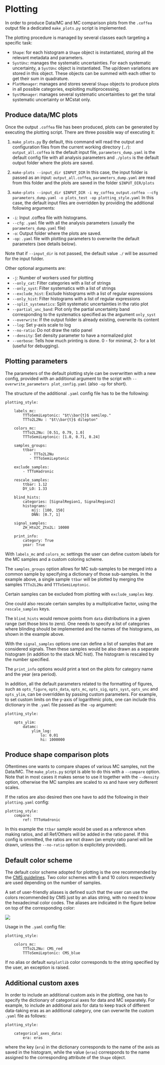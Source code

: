 # Plotting

In order to produce Data/MC and MC comparison plots from the `.coffea` output file a dedicated `make_plots.py` script is implemented.

The plotting procedure is managed by several classes each targeting a specific task:

- `Shape`: for each histogram a `Shape` object is instantiated, storing all the relevant metadata and parameters.
- `SystUnc`: manages the systematic uncertainties. For each systematic uncertainty, a `SystUnc` object is instantiated. The up/down variations are stored in this object. These objects can be summed with each other to get their sum in quadrature.
- `PlotManager`: manages and stores several `Shape` objects to produce plots in all possible categories, exploiting multiprocessing.
- `SystManager`: manages several systematic uncertainties to get the total systematic uncertainty or MCstat only.

## Produce data/MC plots

Once the output `.coffea` file has been produced, plots can be generated by executing the plotting script. There are three possible way of executing it:
1. `make_plots.py`
By default, this command will read the output and configuration files from the current working directory (`./`): `output_all.coffea` is the default input file, `parameters_dump.yaml` is the default config file with all analysis parameters and `./plots` is the default output folder where the plots are saved.

2. `make-plots --input_dir $INPUT_DIR`
In this case, the input folder is passed as an input: `output_all.coffea`, `parameters_dump.yaml` are read from this folder and the plots are saved in the folder `$INPUT_DIR/plots`

3. `make-plots --input_dir $INPUT_DIR -i my_coffea_output.coffea --cfg parameters_dump.yaml -o plots_test -op plotting_style.yaml`
In this case, the default input files are overridden by providing the additional following arguments:

- `-i`: Input .coffea file with histograms.
- `--cfg`: `.yaml` file with all the analysis parameters (usually the `parameters_dump.yaml` file)
- `-o`: Output folder where the plots are saved.
- `-op`: `.yaml` file with plotting parameters to overwrite the default parameters (see details below).

Note that if `--input_dir` is not passed, the default value `./` will be assumed for the input folder.

Other optional arguments are:

- `-j`: Number of workers used for plotting
- `--only_cat`: Filter categories with a list of strings
- `--only_syst`: Filter systematics with a list of strings
- `--exclude_hist`: Exclude histograms with a list of regular expressions
- `--only_hist`: Filter histograms with a list of regular expressions
- `--split_systematics`: Split systematic uncertainties in the ratio plot
- `--partial_unc_band`: Plot only the partial uncertainty band corresponding to the systematics specified as the argument `only_syst`
- `--overwrite`: If the output folder is already existing, overwrite its content
- `--log`: Set y-axis scale to log
- `--no-ratio`: Do not draw the ratio panel 
- `--density`: Set density parameter to have a normalized plot
- `--verbose`: Tells how much printing is done. 0 - for minimal, 2- for a lot (useful for debugging).

## Plotting parameters

The parameters of the default plotting style can be overwritten with a
new config, provided with an additional argument to the script with
`--overwrite_parameters plot_config.yaml` (also `-op` for short).

The structure of the additional `.yaml` config file has to be the following:
```
plotting_style:

    labels_mc:
        TTToSemiLeptonic: "$t\\bar{t}$ semilep."
        TTTo2L2Nu : "$t\\bar{t}$ dilepton"

    colors_mc:
        TTTo2L2Nu: [0.51, 0.79, 1.0]
        TTToSemiLeptonic: [1.0, 0.71, 0.24]

    samples_groups:
        ttbar:
           - TTTo2L2Nu
           - TTToSemiLeptonic

    exclude_samples:
        - TTToHadronic

    rescale_samples:
	    ttbar: 1.12
	    DY_LO: 1.33
		
    blind_hists:
        categories: [SignalRegion1, SignalRegion2]
        histograms:
            mjj: [100, 150]
            DNN: [0.7, 1]

    signal_samples:
        ZH_Hto2C_Zto2L: 10000

    print_info:
        category: True
        year: True

```

With `labels_mc` and `colors_mc` settings the user can define custom
labels for the MC samples and a custom coloring scheme.  

The `samples_groups` option allows for MC sub-samples to be merged
into a common sample by specifying a dictionary of those sub-samples.
In the example above, a single sample `ttbar` will be plotted by
merging the samples `TTTo2L2Nu` and `TTToSemiLeptonic`.  

Certain samples can be excluded from plotting with `exclude_samples` key.  

One could also rescale certain samples by a multiplicative factor,
using the `rescale_samples` keys.  

The `blind_hists` would remove points from `data` distributions in a
given range (set those bins to zero). One needs to specify a list of
categories where blinding should be implemented and the names of the histograms, as
shown in the example above.

With the `signal_samples` options one can define a list of samples
that are considered signals.  Then these samples would be also drawn
as a separate histogram (in addition to the stack MC hist). The
histogram is rescaled by the number specified.  

The `print_info` options would print a text on the plots for category
name and the year (era period).

In addition, all the default parameters related to the formatting of figures,
such as `opts_figure`, `opts_data`, `opts_mc`, `opts_sig`, `opts_syst`, `opts_unc` and
`opts_ylim`, can be overridden by passing custom parameters. For example, to set custom
limits on the y-axis of logarithmic plots, one can include this dictionary in the
`.yaml` file passed as the `-op` argument:
```
plotting_style:

    opts_ylim:
        datamc:
            ylim_log:
                lo: 0.01
                hi: 1000000
```

## Produce shape comparison plots

Oftentimes one wants to compare shapes of various MC samples, not the
Data/MC. The `make_plots.py` script is able to do this with a
`--compare` option. Note that in most cases it makes sense to use it
together with the `--density` option, otherwise the MC samples are
scaled to xs and have very dofferent scales.  

If the ratios are also desired then one have to add the following in
their `plotting.yaml` config:  
```
plotting_style:
    compare:
        ref: TTToHadronic
```

In this example the `ttbar` sample would be used as a reference when
making ratios, and all Ref/Others will be added in the ratio panel.
If this config is ommitted, the ratios are not drawn (an empty ratio panel
will be drawn, unless the `--no-ratio` option is explicitely provided).


## Default color scheme

The default color scheme adopted for plotting is the one recommended by
the [CMS guidelines](https://cms-analysis.docs.cern.ch/guidelines/plotting/colors/#categorical-data-eg-1d-stackplots).
Two color schemes with 6 and 10 colors respectively are used depending on the number of samples.

A set of user-friendly aliases is defined such that the user can use the colors recommended
by CMS just by an alias string, with no need to know the hexadecimal color codes.
The aliases are indicated in the figure below on top of the corresponding color:

![](./images/color_scheme.png)

Usage in the `.yaml` config file:
```
plotting_style:

    colors_mc:
        TTTo2L2Nu: CMS_red
        TTToSemiLeptonic: CMS_blue
```

If no alias or default `matplotlib` color corresponds to the string specified by the user,
an exception is raised.

## Additional custom axes

In order to include an additional custom axis in the plotting, one has to specify the dictionary of categorical axes for data and MC separately.
For example, to include an additional axis for data to keep track of different data-taking eras as an additional category, one can overwrite the custom `.yaml` file as follows:

```
plotting_style:

    categorical_axes_data:
        era: eras
```

where the key (`era`) in the dictionary corresponds to the name of the axis as saved in the histogram, while the value (`eras`) corresponds to the name assigned to the corresponding attribute of the `Shape` object.
